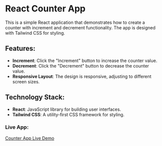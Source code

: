 # React Counter App

This is a simple React application that demonstrates how to create a counter with increment and decrement functionality. The app is designed with Tailwind CSS for styling.

## Features:
- **Increment**: Click the "Increment" button to increase the counter value.
- **Decrement**: Click the "Decrement" button to decrease the counter value.
- **Responsive Layout**: The design is responsive, adjusting to different screen sizes.

## Technology Stack:
- **React**: JavaScript library for building user interfaces.
- **Tailwind CSS**: A utility-first CSS framework for styling.
  
### **Live App**:
[Counter App Live Demo](https://naz-counter-app.netlify.app/)
